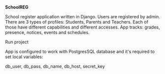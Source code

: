 **SchoolREG**

School register application written in Django.
Users are registered by admin. There are 3 types of profiles:
Students, Parents and Teachers. Each of those have different
capabilities and different accesses.
App tracks: grades, presence, notices, events and schedules.

Run project

App is configured to work with PostgresSQL database and it's required to set local variables:

db_user, db_pass, db_name, db_host, secret_key
